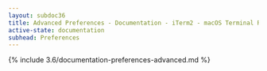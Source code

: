 ```yaml
---
layout: subdoc36
title: Advanced Preferences - Documentation - iTerm2 - macOS Terminal Replacement
active-state: documentation
subhead: Preferences
---
```

{% include 3.6/documentation-preferences-advanced.md %}
